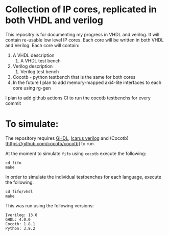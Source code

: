 # Collection of IP cores, replicated in both VHDL and verilog 
This repositry is for documenting my progress in VHDL and verilog. It will contain re-usable low level IP cores. Each core will be written in both VHDL and Verilog. Each core will contain:

1. A VHDL description
   1. A VHDL test bench
2. Verilog description  
   1. Verilog test bench
3. Cocotb - python testbench that is the same for both cores
4. In the future I plan to add memory-mapped axi4-lite interfaces to each core using rg-gen

I plan to add github actions CI to run the cocotb testbenchs for every commit

# To simulate:
The repository requires [GHDL](https://github.com/ghdl/ghdl), [Icarus verilog](https://github.com/steveicarus/iverilog) and (Cocotb)[https://github.com/cocotb/cocotb] to run. 

At the moment to simulate `fifo` using `cocotb` execute the following:

```
cd fifo
make
```
In order to simulate the individual testbenches for each language, execute the following:
```
cd fifo/vhdl
make
```


This was run using the following versions:
```
Iverilog: 13.0 
GHDL: 4.0.0
Cocotb: 1.8.1
Python: 3.9.2
```
